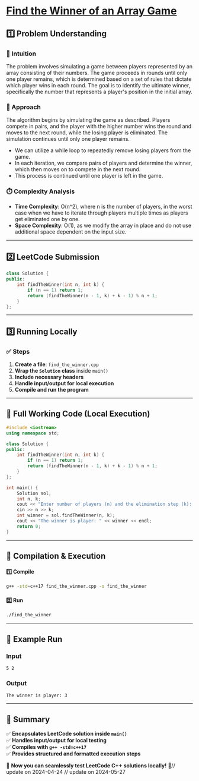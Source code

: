 # **[Find the Winner of an Array Game](https://leetcode.com/problems/find-the-winner-of-an-array-game/description/)**  

## **1️⃣ Problem Understanding**  
### **📌 Intuition**  
The problem involves simulating a game between players represented by an array consisting of their numbers. The game proceeds in rounds until only one player remains, which is determined based on a set of rules that dictate which player wins in each round. The goal is to identify the ultimate winner, specifically the number that represents a player's position in the initial array.

### **🚀 Approach**  
The algorithm begins by simulating the game as described. Players compete in pairs, and the player with the higher number wins the round and moves to the next round, while the losing player is eliminated. The simulation continues until only one player remains.

- We can utilize a while loop to repeatedly remove losing players from the game.
- In each iteration, we compare pairs of players and determine the winner, which then moves on to compete in the next round.
- This process is continued until one player is left in the game.
  
### **⏱️ Complexity Analysis**  
- **Time Complexity**: O(n^2), where n is the number of players, in the worst case when we have to iterate through players multiple times as players get eliminated one by one.  
- **Space Complexity**: O(1), as we modify the array in place and do not use additional space dependent on the input size.

---  

## **2️⃣ LeetCode Submission**  
```cpp
class Solution {
public:
    int findTheWinner(int n, int k) {
        if (n == 1) return 1;
        return (findTheWinner(n - 1, k) + k - 1) % n + 1;
    }
};
```  

---  

## **3️⃣ Running Locally**  
### **✅ Steps**  
1. **Create a file**: `find_the_winner.cpp`  
2. **Wrap the `Solution` class** inside `main()`  
3. **Include necessary headers**  
4. **Handle input/output for local execution**  
5. **Compile and run the program**  

---  

## **📝 Full Working Code (Local Execution)**  
```cpp
#include <iostream>
using namespace std;

class Solution {
public:
    int findTheWinner(int n, int k) {
        if (n == 1) return 1;
        return (findTheWinner(n - 1, k) + k - 1) % n + 1;
    }
};

int main() {
    Solution sol;
    int n, k;
    cout << "Enter number of players (n) and the elimination step (k): ";
    cin >> n >> k;
    int winner = sol.findTheWinner(n, k);
    cout << "The winner is player: " << winner << endl;
    return 0;
}
```  

---  

## **🔧 Compilation & Execution**  
#### **1️⃣ Compile**  
```bash
g++ -std=c++17 find_the_winner.cpp -o find_the_winner
```  

#### **2️⃣ Run**  
```bash
./find_the_winner
```  

---  

## **🎯 Example Run**  
### **Input**  
```
5 2
```  
### **Output**  
```
The winner is player: 3
```  

---  

## **📌 Summary**  
✅ **Encapsulates LeetCode solution inside `main()`**  
✅ **Handles input/output for local testing**  
✅ **Compiles with `g++ -std=c++17`**  
✅ **Provides structured and formatted execution steps**  

🚀 **Now you can seamlessly test LeetCode C++ solutions locally!** 🚀// update on 2024-04-24
// update on 2024-05-27
